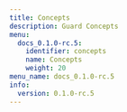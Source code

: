```yaml
---
title: Concepts
description: Guard Concepts
menu:
  docs_0.1.0-rc.5:
    identifier: concepts
    name: Concepts
    weight: 20
menu_name: docs_0.1.0-rc.5
info:
  version: 0.1.0-rc.5
---
```


